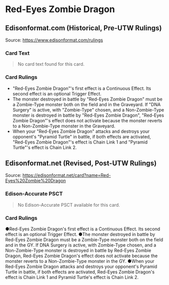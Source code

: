 # Red-Eyes Zombie Dragon

## Edisonformat.com (Historical, Pre-UTW Rulings)

Source: https://www.edisonformat.com/rulings

### Card Text

> No card text found for this card.

### Card Rulings

*   "Red-Eyes Zombie Dragon"'s first effect is a Continuous Effect. Its second effect is an optional Trigger Effect.
*   The monster destroyed in battle by "Red-Eyes Zombie Dragon" must be a Zombie-Type monster both on the field and in the Graveyard. If "DNA Surgery" is active, with "Zombie-Type" chosen, and a Non-Zombie-Type monster is destroyed in battle by "Red-Eyes Zombie Dragon", "Red-Eyes Zombie Dragon"'s effect does not activate because the monster reverts to a Non-Zombie-Type monster in the Graveyard.
*   When your "Red-Eyes Zombie Dragon" attacks and destroys your opponent's "Pyramid Turtle" in battle, if both effects are activated, "Red-Eyes Zombie Dragon"'s effect is Chain Link 1 and "Pyramid Turtle"'s effect is Chain Link 2.

## Edisonformat.net (Revised, Post-UTW Rulings)

Source: https://edisonformat.net/card?name=Red-Eyes%20Zombie%20Dragon

### Edison-Accurate PSCT

> No Edison-Accurate PSCT available for this card.

### Card Rulings

●Red-Eyes Zombie Dragon's first effect is a Continuous Effect. Its second effect is an optional Trigger Effect.
●The monster destroyed in battle by Red-Eyes Zombie Dragon must be a Zombie-Type monster both on the field and in the GY. If DNA Surgery is active, with Zombie-Type chosen, and a Non-Zombie-Type monster is destroyed in battle by Red-Eyes Zombie Dragon, Red-Eyes Zombie Dragon's effect does not activate because the monster reverts to a Non-Zombie-Type monster in the GY.
●When your Red-Eyes Zombie Dragon attacks and destroys your opponent's Pyramid Turtle in battle, if both effects are activated, Red-Eyes Zombie Dragon's effect is Chain Link 1 and Pyramid Turtle's effect is Chain Link 2.
            